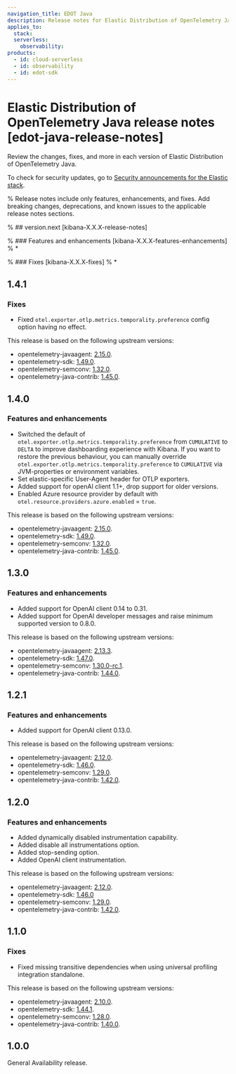 ```yaml
---
navigation_title: EDOT Java
description: Release notes for Elastic Distribution of OpenTelemetry Java.
applies_to:
  stack:
  serverless:
    observability:
products:
  - id: cloud-serverless
  - id: observability
  - id: edot-sdk
---
```


# Elastic Distribution of OpenTelemetry Java release notes [edot-java-release-notes]

Review the changes, fixes, and more in each version of Elastic Distribution of OpenTelemetry Java.

To check for security updates, go to [Security announcements for the Elastic stack](https://discuss.elastic.co/c/announcements/security-announcements/31).

% Release notes include only features, enhancements, and fixes. Add breaking changes, deprecations, and known issues to the applicable release notes sections.

% ## version.next [kibana-X.X.X-release-notes]

% ### Features and enhancements [kibana-X.X.X-features-enhancements]
% *

% ### Fixes [kibana-X.X.X-fixes]
% *

## 1.4.1

### Fixes

* Fixed `otel.exporter.otlp.metrics.temporality.preference` config option having no effect.

This release is based on the following upstream versions:

* opentelemetry-javaagent: [2.15.0](https://github.com/open-telemetry/opentelemetry-java-instrumentation/releases/tag/v2.15.0).
* opentelemetry-sdk: [1.49.0](https://github.com/open-telemetry/opentelemetry-java/releases/tag/v1.49.0).
* opentelemetry-semconv: [1.32.0](https://github.com/open-telemetry/semantic-conventions-java/releases/tag/v1.32.0).
* opentelemetry-java-contrib: [1.45.0](https://github.com/open-telemetry/opentelemetry-java-contrib/releases/tag/v1.45.0).

## 1.4.0

### Features and enhancements

* Switched the default of `otel.exporter.otlp.metrics.temporality.preference` from `CUMULATIVE` to `DELTA` to improve dashboarding experience with Kibana. If you want to restore the previous behaviour, you can manually override `otel.exporter.otlp.metrics.temporality.preference` to `CUMULATIVE` via JVM-properties or environment variables.
* Set elastic-specific User-Agent header for OTLP exporters.
* Added support for openAI client 1.1+, drop support for older versions.
* Enabled Azure resource provider by default with `otel.resource.providers.azure.enabled` = `true`.

This release is based on the following upstream versions:

* opentelemetry-javaagent: [2.15.0](https://github.com/open-telemetry/opentelemetry-java-instrumentation/releases/tag/v2.15.0).
* opentelemetry-sdk: [1.49.0](https://github.com/open-telemetry/opentelemetry-java/releases/tag/v1.49.0).
* opentelemetry-semconv: [1.32.0](https://github.com/open-telemetry/semantic-conventions-java/releases/tag/v1.32.0).
* opentelemetry-java-contrib: [1.45.0](https://github.com/open-telemetry/opentelemetry-java-contrib/releases/tag/v1.45.0).

## 1.3.0

### Features and enhancements

* Added support for OpenAI client 0.14 to 0.31.
* Added support for OpenAI developer messages and raise minimum supported version to 0.8.0.

This release is based on the following upstream versions:

* opentelemetry-javaagent: [2.13.3](https://github.com/open-telemetry/opentelemetry-java-instrumentation/releases/tag/v2.13.3).
* opentelemetry-sdk: [1.47.0](https://github.com/open-telemetry/opentelemetry-java/releases/tag/v1.47.0).
* opentelemetry-semconv: [1.30.0-rc.1](https://github.com/open-telemetry/semantic-conventions-java/releases/tag/v1.30.0-rc.1).
* opentelemetry-java-contrib: [1.44.0](https://github.com/open-telemetry/opentelemetry-java-contrib/releases/tag/v1.44.0).

## 1.2.1

### Features and enhancements

* Added support for OpenAI client 0.13.0.

This release is based on the following upstream versions:

* opentelemetry-javaagent: [2.12.0](https://github.com/open-telemetry/opentelemetry-java-instrumentation/releases/tag/v2.12.0).
* opentelemetry-sdk: [1.46.0](https://github.com/open-telemetry/opentelemetry-java/releases/tag/v1.46.0).
* opentelemetry-semconv: [1.29.0](https://github.com/open-telemetry/semantic-conventions-java/releases/tag/v1.29.0).
* opentelemetry-java-contrib: [1.42.0](https://github.com/open-telemetry/opentelemetry-java-contrib/releases/tag/v1.42.0).

## 1.2.0

### Features and enhancements

* Added dynamically disabled instrumentation capability.
* Added disable all instrumentations option.
* Added stop-sending option.
* Added OpenAI client instrumentation.

This release is based on the following upstream versions:

* opentelemetry-javaagent: [2.12.0](https://github.com/open-telemetry/opentelemetry-java-instrumentation/releases/tag/v2.12.0).
* opentelemetry-sdk: [1.46.0](htt.ps://github.com/open-telemetry/opentelemetry-java/releases/tag/v1.46.0)
* opentelemetry-semconv: [1.29.0](https://github.com/open-telemetry/semantic-conventions-java/releases/tag/v1.29.0).
* opentelemetry-java-contrib: [1.42.0](https://github.com/open-telemetry/opentelemetry-java-contrib/releases/tag/v1.42.0).

## 1.1.0

### Fixes

* Fixed missing transitive dependencies when using universal profiling integration standalone.

This release is based on the following upstream versions:

* opentelemetry-javaagent: [2.10.0](https://github.com/open-telemetry/opentelemetry-java-instrumentation/releases/tag/v2.10.0).
* opentelemetry-sdk: [1.44.1](https://github.com/open-telemetry/opentelemetry-java/releases/tag/v1.44.1).
* opentelemetry-semconv: [1.28.0](https://github.com/open-telemetry/semantic-conventions-java/releases/tag/v1.28.0).
* opentelemetry-java-contrib: [1.40.0](https://github.com/open-telemetry/opentelemetry-java-contrib/releases/tag/v1.40.0).

## 1.0.0

General Availability release.
